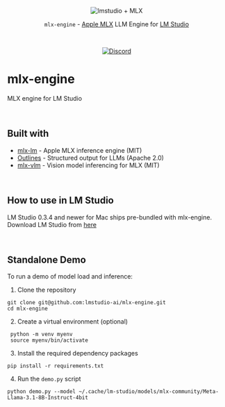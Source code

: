 <p align="center">
  <picture> 
    <img alt="lmstudio + MLX" src="https://github.com/user-attachments/assets/128bf3ba-d8d6-4fc8-85c9-4d0113ba5499">
  </picture>
</p>

<p align="center"><bold><code>mlx-engine</code> - <a href="https://github.com/ml-explore/mlx">Apple MLX</a> LLM Engine for <a href="https://lmstudio.ai/">LM Studio</a></bold></p>
<br/>
<p align="center"><a href="https://discord.gg/aPQfnNkxGC"><img alt="Discord" src="https://img.shields.io/discord/1110598183144399058?logo=discord&style=flat&logoColor=white"></a></p>

# mlx-engine
MLX engine for LM Studio

<br/>

## Built with
- [mlx-lm](https://github.com/ml-explore/mlx-examples) - Apple MLX inference engine (MIT)
- [Outlines](https://github.com/dottxt-ai/outlines) - Structured output for LLMs (Apache 2.0)
- [mlx-vlm](https://github.com/Blaizzy/mlx-vlm) - Vision model inferencing for MLX (MIT)

<br/>

## How to use in LM Studio
LM Studio 0.3.4 and newer for Mac ships pre-bundled with mlx-engine.
Download LM Studio from [here](https://lmstudio.ai/download?os=mac)

<br/>

## Standalone Demo
To run a demo of model load and inference:
1. Clone the repository
```
git clone git@github.com:lmstudio-ai/mlx-engine.git
cd mlx-engine
```
2. Create a virtual environment (optional)
```
 python -m venv myenv
 source myenv/bin/activate
```
3. Install the required dependency packages
```
pip install -r requirements.txt
```
4. Run the `demo.py` script
```
python demo.py --model ~/.cache/lm-studio/models/mlx-community/Meta-Llama-3.1-8B-Instruct-4bit 
```
